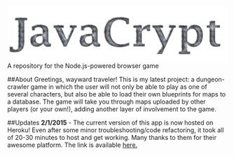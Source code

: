 ![JavaCrypt](http://raw.githubusercontent.com/jpiedra/JC_App/master/images/logo/logo_new.png)
A repository for the Node.js-powered browser game

##About
Greetings, wayward traveler! This is my latest project: a dungeon-crawler game in which the user will not only be able to play as one of several characters, but also be able to load their own blueprints for maps to a database. The game will take you through maps uploaded by other players (or your own!), adding another layer of involvement to the game.

##Updates
**2/1/2015** - The current version of this app is now hosted on Heroku! Even after some minor troubleshooting/code refactoring, it took all of 20-30 minutes to host and get working. Many thanks to them for their awesome platform. The link is available [here.](https://jc-app.herokuapp.com/) 

